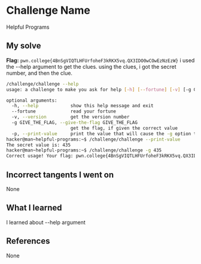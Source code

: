 # Challenge Name
Helpful Programs

## My solve
**Flag:** `pwn.college{4BnSgVIQTLHFUrfoheF3kRKX5vq.QX3IDO0wCOwEzNzEzW}`
i used the --help argument to get the clues. using the clues, i got the secret number, and then the clue.

```bash
/challenge/challenge --help
usage: a challenge to make you ask for help [-h] [--fortune] [-v] [-g GIVE_THE_FLAG] [-p]

optional arguments:
  -h, --help            show this help message and exit
  --fortune             read your fortune
  -v, --version         get the version number
  -g GIVE_THE_FLAG, --give-the-flag GIVE_THE_FLAG
                        get the flag, if given the correct value
  -p, --print-value     print the value that will cause the -g option to give you the flag
hacker@man~helpful-programs:~$ /challenge/challenge --print-value
The secret value is: 435
hacker@man~helpful-programs:~$ /challenge/challenge -g 435
Correct usage! Your flag: pwn.college{4BnSgVIQTLHFUrfoheF3kRKX5vq.QX3IDO0wCOwEzNzEzW}
```
## Incorrect tangents I went on
None

## What I learned
I learned about --help argument

## References 
None
